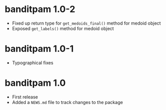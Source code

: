 # banditpam 1.0-2

* Fixed up return type for `get_medoids_final()` method for medoid object
* Exposed `get_labels()` method for medoid object

# banditpam 1.0-1

* Typographical fixes

# banditpam 1.0

* First release
* Added a `NEWS.md` file to track changes to the package
